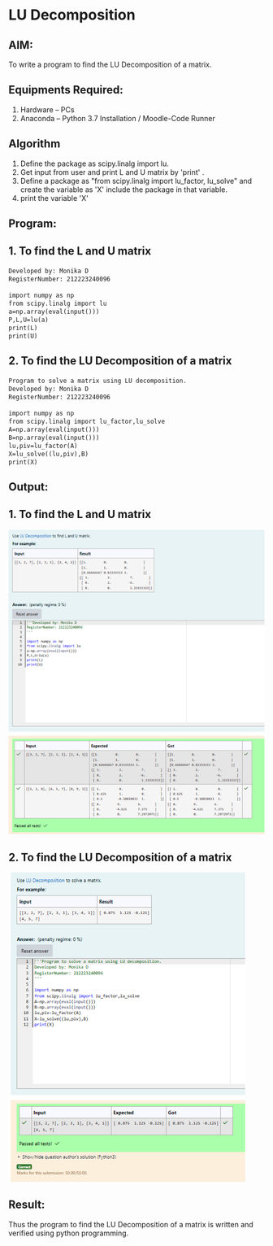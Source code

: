 # LU Decomposition 

## AIM:
To write a program to find the LU Decomposition of a matrix.

## Equipments Required:
1. Hardware – PCs
2. Anaconda – Python 3.7 Installation / Moodle-Code Runner

## Algorithm
1. Define the package as scipy.linalg import lu.
2. Get input from user and print L and U matrix by 'print' .
3. Define a package as "from scipy.linalg import lu_factor, lu_solve" and create the variable as 'X' include the package in that variable.
4. print the variable 'X'

## Program:
## 1. To find the L and U matrix
~~~
Developed by: Monika D
RegisterNumber: 212223240096

import numpy as np
from scipy.linalg import lu
a=np.array(eval(input()))
P,L,U=lu(a)
print(L)
print(U)
~~~

## 2. To find the LU Decomposition of a matrix
~~~
Program to solve a matrix using LU decomposition.
Developed by: Monika D
RegisterNumber: 212223240096

import numpy as np
from scipy.linalg import lu_factor,lu_solve
A=np.array(eval(input()))
B=np.array(eval(input()))
lu,piv=lu_factor(A)
X=lu_solve((lu,piv),B)
print(X)
~~~

## Output:

## 1. To find the L and U matrix
![alt text](output1.png)

## 2. To find the LU Decomposition of a matrix
![alt text](output2.png)



## Result:
Thus the program to find the LU Decomposition of a matrix is written and verified using python programming.


